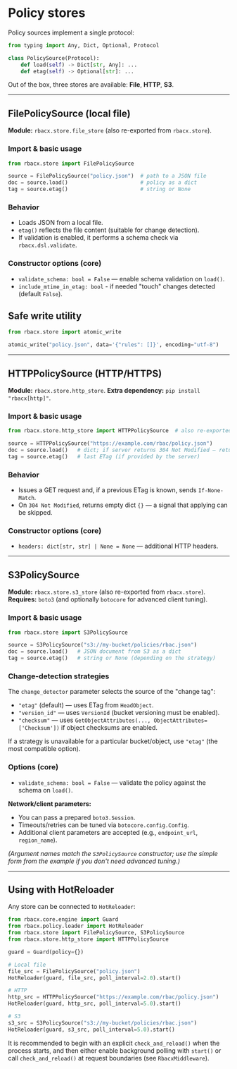 # Policy stores

Policy sources implement a single protocol:

```python
from typing import Any, Dict, Optional, Protocol

class PolicySource(Protocol):
    def load(self) -> Dict[str, Any]: ...
    def etag(self) -> Optional[str]: ...
```

Out of the box, three stores are available: **File**, **HTTP**, **S3**.

---

## FilePolicySource (local file)

**Module:** `rbacx.store.file_store` (also re-exported from `rbacx.store`).

### Import & basic usage

```python
from rbacx.store import FilePolicySource

source = FilePolicySource("policy.json")  # path to a JSON file
doc = source.load()                       # policy as a dict
tag = source.etag()                       # string or None
```

### Behavior

- Loads JSON from a local file.
- `etag()` reflects the file content (suitable for change detection).
- If validation is enabled, it performs a schema check via `rbacx.dsl.validate`.

### Constructor options (core)

- `validate_schema: bool = False` — enable schema validation on `load()`.
- `include_mtime_in_etag: bool` - if needed "touch" changes detected (default `False`).

## Safe write utility

```python
from rbacx.store import atomic_write

atomic_write("policy.json", data='{"rules": []}', encoding="utf-8")
```

---

## HTTPPolicySource (HTTP/HTTPS)

**Module:** `rbacx.store.http_store`.
**Extra dependency:** `pip install "rbacx[http]"`.

### Import & basic usage

```python
from rbacx.store.http_store import HTTPPolicySource  # also re-exported from `rbacx.store`.

source = HTTPPolicySource("https://example.com/rbac/policy.json")
doc = source.load()   # dict; if server returns 304 Not Modified — returns {}
tag = source.etag()   # last ETag (if provided by the server)
```

### Behavior

- Issues a GET request and, if a previous ETag is known, sends `If-None-Match`.
- On `304 Not Modified`, returns empty dict `{}` — a signal that applying can be skipped.

### Constructor options (core)

- `headers: dict[str, str] | None = None` — additional HTTP headers.

---

## S3PolicySource

**Module:** `rbacx.store.s3_store` (also re-exported from `rbacx.store`).
**Requires:** `boto3` (and optionally `botocore` for advanced client tuning).

### Import & basic usage

```python
from rbacx.store import S3PolicySource

source = S3PolicySource("s3://my-bucket/policies/rbac.json")
doc = source.load()   # JSON document from S3 as a dict
tag = source.etag()   # string or None (depending on the strategy)
```

### Change-detection strategies

The `change_detector` parameter selects the source of the "change tag":

- `"etag"` (default) — uses ETag from `HeadObject`.
- `"version_id"` — uses `VersionId` (bucket versioning must be enabled).
- `"checksum"` — uses `GetObjectAttributes(..., ObjectAttributes=['Checksum'])` if object checksums are enabled.

If a strategy is unavailable for a particular bucket/object, use `"etag"` (the most compatible option).

### Options (core)

- `validate_schema: bool = False` — validate the policy against the schema on `load()`.

**Network/client parameters:**

- You can pass a prepared `boto3.Session`.
- Timeouts/retries can be tuned via `botocore.config.Config`.
- Additional client parameters are accepted (e.g., `endpoint_url`, `region_name`).

*(Argument names match the `S3PolicySource` constructor; use the simple form from the example if you don't need advanced tuning.)*

---

## Using with HotReloader

Any store can be connected to `HotReloader`:

```python
from rbacx.core.engine import Guard
from rbacx.policy.loader import HotReloader
from rbacx.store import FilePolicySource, S3PolicySource
from rbacx.store.http_store import HTTPPolicySource

guard = Guard(policy={})

# Local file
file_src = FilePolicySource("policy.json")
HotReloader(guard, file_src, poll_interval=2.0).start()

# HTTP
http_src = HTTPPolicySource("https://example.com/rbac/policy.json")
HotReloader(guard, http_src, poll_interval=5.0).start()

# S3
s3_src = S3PolicySource("s3://my-bucket/policies/rbac.json")
HotReloader(guard, s3_src, poll_interval=5.0).start()
```

It is recommended to begin with an explicit `check_and_reload()` when the process starts, and then either enable background polling with `start()` or call `check_and_reload()` at request boundaries (see `RbacxMiddleware`).
